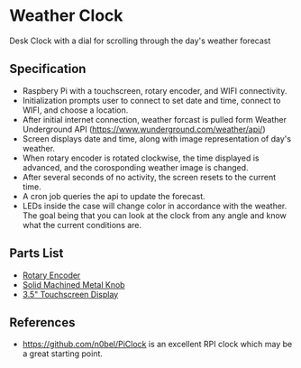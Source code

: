 # Weather Clock
Desk Clock with a dial for scrolling through the day's weather forecast

## Specification
* Raspbery Pi with a touchscreen, rotary encoder, and WIFI connectivity.
* Initialization prompts user to connect to set date and time, connect to WIFI, and choose a location.
* After initial internet connection, weather forcast is pulled form Weather Underground API (https://www.wunderground.com/weather/api/)
* Screen displays date and time, along with image representation of day's weather.
* When rotary encoder is rotated clockwise, the time displayed is advanced, and the corosponding weather image is changed.
* After several seconds of no activity, the screen resets to the current time.
* A cron job queries the api to update the forecast.
* LEDs inside the case will change color in accordance with the weather.  The goal being that you can look at the clock from any angle and know what the current conditions are.

## Parts List
* [Rotary Encoder](https://www.adafruit.com/product/377)
* [Solid Machined Metal Knob](https://www.adafruit.com/product/2056)
* [3.5" Touchscreen Display](https://www.adafruit.com/product/2441)

## References
* https://github.com/n0bel/PiClock is an excellent RPI clock which may be a great starting point.
